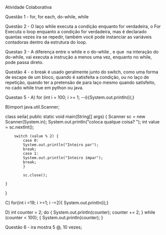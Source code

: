 Atividade Colaborativa

Questão 1 - for, for each, do-while, while

Questão 2 - O laço while executa a condição enquanto for verdadeira, o For Executa o loop enquanto a condição for verdadeira, mas é declarado quantas vezes ira se repedir, também você pode instanciar as variáveis contadoras dentro da estrutura do loop.

Questao 3 - A diferença entre o while e o do-while , e que  na interação do do-while, vai executa a instrução a menos uma vez, enquanto no while, pode passa direto.

Questão 4 - o break é usado geralmente junto do switch, como uma forma de escape de um bloco, quando é satisfeita a condição, ou no laço de repetição, quando ter a pretensão de para laço mesmo quando satisfeito, no cado while true em python ou java.

Questao 5 - A) for (int i = 100; i >= 1; --i){System.out.println(i);}

B)import java.util.Scanner;

class seila{
public static void main(String[] args) {
Scanner sc = new Scanner(System.in);
System.out.println("coloca qualque coisa? ");
int value = sc.nextInt();

        switch (value % 2) {
            case 0:
            System.out.println("Inteiro par");
            break;
            case 1:
            System.out.println("Inteiro ímpar");
            break;
            }

            sc.close();

    }

}

C) for(int i =19; i >=1; i -=2){ System.out.println(i);}

D) int counter = 2;
do {
System.out.println(counter);
counter += 2;
}
while (counter < 100); {
System.out.println(counter);
}

Questão 6 - ira mostra 5 @, 10 vezes;
